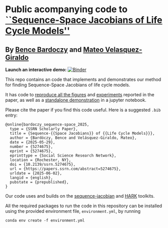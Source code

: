 # Public acompanying code to [``Sequence-Space Jacobians of Life Cycle Models''](https://papers.ssrn.com/sol3/papers.cfm?abstract_id=5274675)

## By [Bence Bardoczy](https://www.bencebardoczy.com/) and [Mateo Velasquez-Giraldo](https://mateovg.com/)

**Launch an interactive demo:**     [![Binder](https://mybinder.org/badge_logo.svg)](https://mybinder.org/v2/gh/Mv77/LC-SSJ_public/HEAD?urlpath=%2Fdoc%2Ftree%2Fdemo.ipynb)

This repo contains an code that implements and demonstrates our method for finding Sequence-Space Jacobians of life cycle models.

It has code to [reproduce all the figures](https://github.com/Mv77/LC-SSJ_public/blob/main/Paper_figures.py) and [experiments](https://github.com/Mv77/LC-SSJ_public/blob/main/LC_IH_benchmarks.py) reported in the paper, as well as a [standalone demonstration](https://github.com/Mv77/LC-SSJ_public/blob/main/demo.ipynb) in a jupyter notebook.

Please cite the paper if you find this code useful. Here is a suggested `.bib` entry:
```
@online{bardoczy_sequence-space_2025,
  type = {SSRN Scholarly Paper},
  title = {Sequence-{{Space Jacobians}} of {{Life Cycle Models}}},
  author = {Bardóczy, Bence and Velásquez-Giraldo, Mateo},
  date = {2025-05-29},
  number = {5274675},
  eprint = {5274675},
  eprinttype = {Social Science Research Network},
  location = {Rochester, NY},
  doi = {10.2139/ssrn.5274675},
  url = {https://papers.ssrn.com/abstract=5274675},
  urldate = {2025-06-02},
  langid = {english},
  pubstate = {prepublished},
}

```

Our code uses and builds on the [sequence-jacobian](https://github.com/shade-econ/sequence-jacobian/tree/master) and [HARK](https://github.com/econ-ark/HARK) toolkits.

All the required packages to run the code in this repository can be installed using the provided environment file, `environment.yml`, by running
```
conda env create -f environment.yml
```
